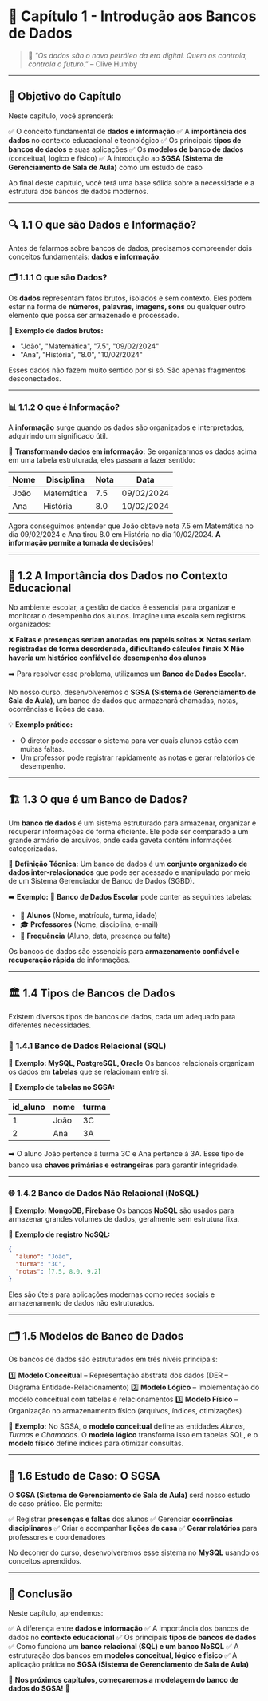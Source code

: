 # 📖 **Capítulo 1 - Introdução aos Bancos de Dados**

> 🧠 *"Os dados são o novo petróleo da era digital. Quem os controla, controla o futuro."* – Clive Humby

------

## 🎯 **Objetivo do Capítulo**

Neste capítulo, você aprenderá:

✅ O conceito fundamental de **dados e informação**
 ✅ A **importância dos dados** no contexto educacional e tecnológico
 ✅ Os principais **tipos de bancos de dados** e suas aplicações
 ✅ Os **modelos de banco de dados** (conceitual, lógico e físico)
 ✅ A introdução ao **SGSA (Sistema de Gerenciamento de Sala de Aula)** como um estudo de caso

Ao final deste capítulo, você terá uma base sólida sobre a necessidade e a estrutura dos bancos de dados modernos.

------

## 🔍 **1.1 O que são Dados e Informação?**

Antes de falarmos sobre bancos de dados, precisamos compreender dois conceitos fundamentais: **dados e informação**.

### 🗂️ **1.1.1 O que são Dados?**

Os **dados** representam fatos brutos, isolados e sem contexto. Eles podem estar na forma de **números, palavras, imagens, sons** ou qualquer outro elemento que possa ser armazenado e processado.

🔸 **Exemplo de dados brutos:**

- "João", "Matemática", "7.5", "09/02/2024"
- "Ana", "História", "8.0", "10/02/2024"

Esses dados não fazem muito sentido por si só. São apenas fragmentos desconectados.

------

### 📊 **1.1.2 O que é Informação?**

A **informação** surge quando os dados são organizados e interpretados, adquirindo um significado útil.

🔹 **Transformando dados em informação:**
 Se organizarmos os dados acima em uma tabela estruturada, eles passam a fazer sentido:

| Nome | Disciplina | Nota | Data       |
| ---- | ---------- | ---- | ---------- |
| João | Matemática | 7.5  | 09/02/2024 |
| Ana  | História   | 8.0  | 10/02/2024 |

Agora conseguimos entender que João obteve nota 7.5 em Matemática no dia 09/02/2024 e Ana tirou 8.0 em História no dia 10/02/2024. **A informação permite a tomada de decisões!**

------

## 🏫 **1.2 A Importância dos Dados no Contexto Educacional**

No ambiente escolar, a gestão de dados é essencial para organizar e monitorar o desempenho dos alunos. Imagine uma escola sem registros organizados:

❌ **Faltas e presenças seriam anotadas em papéis soltos**
 ❌ **Notas seriam registradas de forma desordenada, dificultando cálculos finais**
 ❌ **Não haveria um histórico confiável do desempenho dos alunos**

➡️ Para resolver esse problema, utilizamos um **Banco de Dados Escolar**.

No nosso curso, desenvolveremos o **SGSA (Sistema de Gerenciamento de Sala de Aula)**, um banco de dados que armazenará chamadas, notas, ocorrências e lições de casa.

💡 **Exemplo prático:**

- O diretor pode acessar o sistema para ver quais alunos estão com muitas faltas.
- Um professor pode registrar rapidamente as notas e gerar relatórios de desempenho.

------

## 🏗️ **1.3 O que é um Banco de Dados?**

Um **banco de dados** é um sistema estruturado para armazenar, organizar e recuperar informações de forma eficiente. Ele pode ser comparado a um grande armário de arquivos, onde cada gaveta contém informações categorizadas.

🎯 **Definição Técnica:**
 Um banco de dados é um **conjunto organizado de dados inter-relacionados** que pode ser acessado e manipulado por meio de um Sistema Gerenciador de Banco de Dados (SGBD).

➡️ **Exemplo:**
 📁 **Banco de Dados Escolar** pode conter as seguintes tabelas:

- 📜 **Alunos** (Nome, matrícula, turma, idade)
- 🎓 **Professores** (Nome, disciplina, e-mail)
- 📆 **Frequência** (Aluno, data, presença ou falta)

Os bancos de dados são essenciais para **armazenamento confiável e recuperação rápida** de informações.

------

## 🏛️ **1.4 Tipos de Bancos de Dados**

Existem diversos tipos de bancos de dados, cada um adequado para diferentes necessidades.

### 🏢 **1.4.1 Banco de Dados Relacional (SQL)**

📌 **Exemplo: MySQL, PostgreSQL, Oracle**
 Os bancos relacionais organizam os dados em **tabelas** que se relacionam entre si.

📌 **Exemplo de tabelas no SGSA:**

| id_aluno | nome | turma |
| -------- | ---- | ----- |
| 1        | João | 3C    |
| 2        | Ana  | 3A    |

➡️ O aluno João pertence à turma 3C e Ana pertence à 3A. Esse tipo de banco usa **chaves primárias e estrangeiras** para garantir integridade.

------

### 🌐 **1.4.2 Banco de Dados Não Relacional (NoSQL)**

📌 **Exemplo: MongoDB, Firebase**
 Os bancos **NoSQL** são usados para armazenar grandes volumes de dados, geralmente sem estrutura fixa.

🔹 **Exemplo de registro NoSQL:**

```json
{
  "aluno": "João",
  "turma": "3C",
  "notas": [7.5, 8.0, 9.2]
}
```

Eles são úteis para aplicações modernas como redes sociais e armazenamento de dados não estruturados.

------

## 🗂️ **1.5 Modelos de Banco de Dados**

Os bancos de dados são estruturados em três níveis principais:

1️⃣ **Modelo Conceitual** – Representação abstrata dos dados (DER – Diagrama Entidade-Relacionamento)
 2️⃣ **Modelo Lógico** – Implementação do modelo conceitual com tabelas e relacionamentos
 3️⃣ **Modelo Físico** – Organização no armazenamento físico (arquivos, índices, otimizações)

📌 **Exemplo:** No SGSA, o **modelo conceitual** define as entidades *Alunos*, *Turmas* e *Chamadas*. O **modelo lógico** transforma isso em tabelas SQL, e o **modelo físico** define índices para otimizar consultas.

------

## 🔹 **1.6 Estudo de Caso: O SGSA**

O **SGSA (Sistema de Gerenciamento de Sala de Aula)** será nosso estudo de caso prático. Ele permite:

✅ Registrar **presenças e faltas** dos alunos
 ✅ Gerenciar **ocorrências disciplinares**
 ✅ Criar e acompanhar **lições de casa**
 ✅ **Gerar relatórios** para professores e coordenadores

No decorrer do curso, desenvolveremos esse sistema no **MySQL** usando os conceitos aprendidos.

------

## 🏁 **Conclusão**

Neste capítulo, aprendemos:

✅ A diferença entre **dados e informação**
 ✅ A importância dos bancos de dados no **contexto educacional**
 ✅ Os principais **tipos de bancos de dados**
 ✅ Como funciona um **banco relacional (SQL) e um banco NoSQL**
 ✅ A estruturação dos bancos em **modelos conceitual, lógico e físico**
 ✅ A aplicação prática no **SGSA (Sistema de Gerenciamento de Sala de Aula)**

📌 **Nos próximos capítulos, começaremos a modelagem do banco de dados do SGSA!** 🚀
